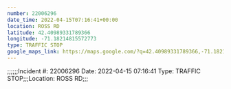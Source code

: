 ```yaml
---
number: 22006296
date_time: 2022-04-15T07:16:41+00:00
location: ROSS RD
latitude: 42.40989331789366
longitude: -71.18214815572773
type: TRAFFIC STOP
google_maps_link: https://maps.google.com/?q=42.40989331789366,-71.18214815572773
---
```


;;;;;;Incident #: 22006296   Date: 2022-04-15 07:16:41    Type: TRAFFIC STOP;;;Location: ROSS RD;;;
